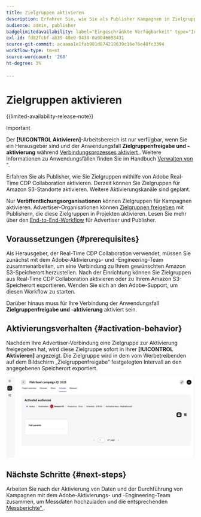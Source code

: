 ```yaml
---
title: Zielgruppen aktivieren
description: Erfahren Sie, wie Sie als Publisher Kampagnen in Zielgruppen aktivieren, die Ihr Mitarbeiter für Sie freigegeben hat.
audience: admin, publisher
badgelimitedavailability: label="Eingeschränkte Verfügbarkeit" type="Informative" url="https://helpx.adobe.com/legal/product-descriptions/real-time-customer-data-platform-collaboration.html newtab=true"
exl-id: fd82fcbf-ab39-48e0-9438-0a9046693431
source-git-commit: acaaaa1e1fab981d874210639c16e76e48fc3394
workflow-type: tm+mt
source-wordcount: '268'
ht-degree: 3%

---
```


# Zielgruppen aktivieren

{{limited-availability-release-note}}

>[!IMPORTANT]
>
>Der **[!UICONTROL Aktivieren]**-Arbeitsbereich ist nur verfügbar, wenn Sie ein Herausgeber sind und der Anwendungsfall **Zielgruppenfreigabe und -aktivierung** während [ Verbindungsprozesses aktiviert ](../connect/establishing-connections.md#connection-settings). Weitere Informationen zu Anwendungsfällen finden Sie im Handbuch [Verwalten von ](./manage-projects.md#project-use-cases)&quot;.

Erfahren Sie als Publisher, wie Sie Zielgruppen mithilfe von Adobe Real-Time CDP Collaboration aktivieren. Derzeit können Sie Zielgruppen für Amazon S3-Standorte aktivieren. Weitere Aktivierungskanäle sind geplant.

Nur **Veröffentlichungsorganisationen** können Zielgruppen für Kampagnen aktivieren. Advertiser-Organisationen können [Zielgruppen freigeben](/help/guide/collaborate/share.md) mit Publishern, die diese Zielgruppen in Projekten aktivieren. Lesen Sie mehr über den [End-to-End-Workflow](/help/guide/end-to-end-workflow.md) für Advertiser und Publisher.

## Voraussetzungen {#prerequisites}

Als Herausgeber, der Real-Time CDP Collaboration verwendet, müssen Sie zunächst mit dem Adobe-Aktivierungs- und -Engineering-Team zusammenarbeiten, um eine Verbindung zu Ihrem gewünschten Amazon S3-Speicherort herzustellen. Nach der Einrichtung können Sie Zielgruppen aus Real-Time CDP Collaboration aktivieren oder zu Ihrem Amazon S3-Speicherort exportieren. Wenden Sie sich an den Adobe-Support, um diesen Workflow zu starten.

Darüber hinaus muss für Ihre Verbindung der Anwendungsfall **Zielgruppenfreigabe und -aktivierung** aktiviert sein.

## Aktivierungsverhalten {#activation-behavior}

Nachdem Ihre Advertiser-Verbindung eine Zielgruppe zur Aktivierung freigegeben hat, wird diese Zielgruppe sofort in Ihrer **[!UICONTROL Aktivieren]** angezeigt. Die Zielgruppe wird in dem vom Werbetreibenden auf dem Bildschirm „Zielgruppenfreigabe“ festgelegten Intervall an den angegebenen Speicherort exportiert.

![Aktivieren eines Workflows für ein Amazon S3-Ziel.](/help/assets/collaborate/activate/activate-to-amazon-s3.png)

## Nächste Schritte {#next-steps}

Arbeiten Sie nach der Aktivierung von Daten und der Durchführung von Kampagnen mit dem Adobe-Aktivierungs- und -Engineering-Team zusammen, um Messdaten hochzuladen und die entsprechenden [Messberichte“ ](/help/guide/collaborate/measure.md).
